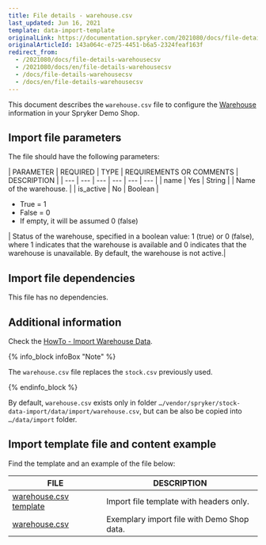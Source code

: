 ```yaml
---
title: File details - warehouse.csv
last_updated: Jun 16, 2021
template: data-import-template
originalLink: https://documentation.spryker.com/2021080/docs/file-details-warehousecsv
originalArticleId: 143a064c-e725-4451-b6a5-2324feaf163f
redirect_from:
  - /2021080/docs/file-details-warehousecsv
  - /2021080/docs/en/file-details-warehousecsv
  - /docs/file-details-warehousecsv
  - /docs/en/file-details-warehousecsv
---
```


This document describes the `warehouse.csv` file to configure the [Warehouse](/docs/scos/user/features/{{page.version}}/inventory-management-feature-overview.html) information in your Spryker Demo Shop.

## Import file parameters

The file should have the following parameters:

| PARAMETER | REQUIRED | TYPE | REQUIREMENTS OR COMMENTS | DESCRIPTION |
| --- | --- | --- | --- | --- | --- |
| name | Yes | String |  | Name of the warehouse. |
| is_active | No | Boolean | <ul><li>True = 1</li><li>False = 0</li><li>If empty, it will be assumed 0 (false)</li></ul>| Status of the warehouse, specified in a boolean value: 1 (true) or 0 (false), where 1 indicates that the warehouse is available and 0 indicates that the warehouse is unavailable. By default, the warehouse is not active.|


## Import file dependencies

This file has no dependencies.

## Additional information

Check the [HowTo - Import Warehouse Data](/docs/scos/dev/tutorials-and-howtos/howtos/feature-howtos/data-imports/howto-import-warehouse-data.html).

{% info_block infoBox "Note" %}

The `warehouse.csv` file replaces the `stock.csv` previously used.

{% endinfo_block %}

By default, `warehouse.csv` exists only in folder `…/vendor/spryker/stock-data-import/data/import/warehouse.csv`, but can be also be copied into `…/data/import` folder.

## Import template file and content example

Find the template and an example of the file below:

| FILE | DESCRIPTION |
| --- | --- |
| [warehouse.csv template](https://spryker.s3.eu-central-1.amazonaws.com/docs/Developer+Guide/Back-End/Data+Manipulation/Data+Ingestion/Data+Import/Data+Import+Categories/Commerce+Setup/Template+warehouse.csv) | Import file template with headers only. |
| [warehouse.csv](https://spryker.s3.eu-central-1.amazonaws.com/docs/Developer+Guide/Back-End/Data+Manipulation/Data+Ingestion/Data+Import/Data+Import+Categories/Commerce+Setup/warehouse.csv) | Exemplary import file with Demo Shop data. |
